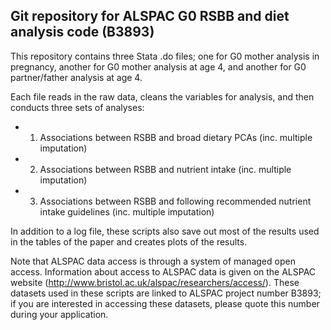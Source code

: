 ## Git repository for ALSPAC G0 RSBB and diet analysis code (B3893)

This repository contains three Stata .do files; one for G0 mother analysis
in pregnancy, another for G0 mother analysis at age 4, and another for
G0 partner/father analysis at age 4.

Each file reads in the raw data, cleans the variables for analysis, and then
conducts three sets of analyses:
 - 1) Associations between RSBB and broad dietary PCAs (inc. multiple imputation)
 - 2) Associations between RSBB and nutrient intake (inc. multiple imputation)
 - 3) Associations between RSBB and following recommended nutrient intake
guidelines (inc. multiple imputation)

In addition to a log file, these scripts also save out most of the results used in the
tables of the paper and creates plots of the results.

Note that ALSPAC data access is through a system of managed open access. Information
about access to ALSPAC data is given on the ALSPAC website 
(http://www.bristol.ac.uk/alspac/researchers/access/). These datasets used in these
scripts are linked to ALSPAC project number B3893; if you are interested in accessing
these datasets, please quote this number during your application.
